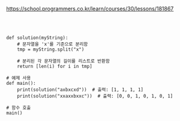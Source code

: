 https://school.programmers.co.kr/learn/courses/30/lessons/181867

<br>

</br>

```
def solution(myString):
    # 문자열을 'x'를 기준으로 분리함
    tmp = myString.split("x")
    
    # 분리된 각 문자열의 길이를 리스트로 반환함
    return [len(i) for i in tmp]

# 예제 사용
def main():
    print(solution("axbxcxd"))  # 출력: [1, 1, 1, 1]
    print(solution("xxaxxbxxc"))  # 출력: [0, 0, 1, 0, 1, 0, 1]

# 함수 호출
main()
```
